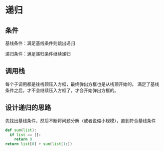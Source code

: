 # 递归

## 条件

基线条件：满足基线条件则跳出递归

递归条件：满足递归条件继续递归

## 调用栈

每个子调用都是往栈顶压入方框，最终弹出方框也是从栈顶开始的。
满足了基线条件之后，才不会继续压入方框了，才会开始弹出方框的。

## 设计递归的思路

先找出基线条件，然后不断将问题分解（或者说缩小规模），直到符合基线条件

```python
def sum(list):
  if list == []:
    return 0
return list[0] + sum(list[1:])
```
